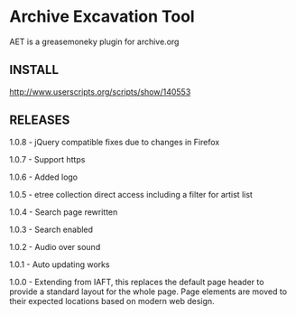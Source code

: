 Archive Excavation Tool
=======================
AET is a greasemoneky plugin for archive.org

INSTALL
-------
http://www.userscripts.org/scripts/show/140553

RELEASES
--------
1.0.8 - jQuery compatible fixes due to changes in Firefox

1.0.7 - Support https

1.0.6 - Added logo

1.0.5 - etree collection direct access including a filter for artist list

1.0.4 - Search page rewritten

1.0.3 - Search enabled

1.0.2 - Audio over sound

1.0.1 - Auto updating works 

1.0.0 - Extending from IAFT, this replaces the default page header to provide a standard layout for the whole page.  Page elements are moved to their expected locations based on modern web design.
